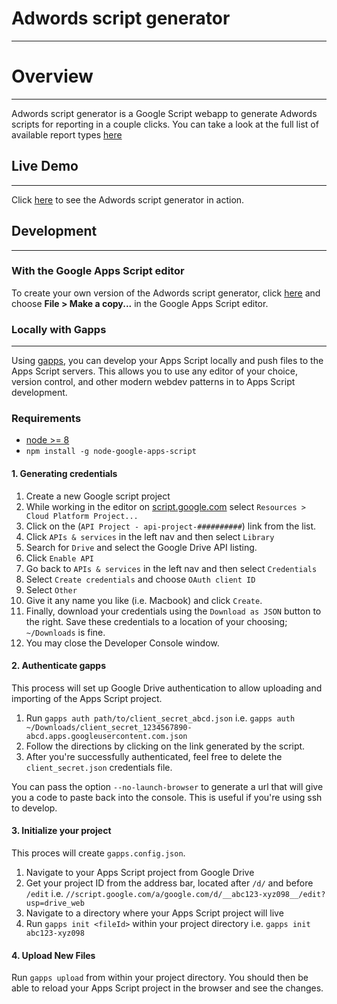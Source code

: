 # Adwords script generator
___
# Overview
___
Adwords script generator is a Google Script webapp to generate Adwords scripts for reporting in a couple clicks. You can take a look at the full list of available report types [here](https://developers.google.com/adwords/api/docs/appendix/reports)

## Live Demo
___
Click [here](https://script.google.com/macros/s/AKfycbwuEjqPwOiCJtsveC7DDUhvokIUCmLJOfIxwJSxWRFOlL5cTxM/exec) to see the Adwords script generator in action.

## Development
___
### With the Google Apps Script editor
To create your own version of the Adwords script generator, click [here](https://script.google.com/d/1vd_nMcJeckNzLFPAw9_49neu3owLb9CA2h3lStcqB1R9O-yYKzvE4Pon/edit?usp=sharing) and choose **File > Make a copy...** in the Google Apps Script editor.

### Locally with Gapps
___

Using [gapps](https://github.com/danthareja/node-google-apps-script), you can develop your Apps Script locally and push files to the Apps Script servers. This allows you to use any editor of your choice, version control, and other modern webdev patterns in to Apps Script development.

### Requirements
  - [node >= 8](https://nodejs.org/download/)
  - `npm install -g node-google-apps-script`

#### 1. Generating credentials
1. Create a new Google script project
2. While working in the editor on [script.google.com](https://script.google.com) select `Resources > Cloud Platform Project...`
3. Click on the (`API Project - api-project-##########`) link from the list.
4. Click `APIs & services` in the left nav and then select `Library`
5. Search for `Drive` and select the Google Drive API listing.
6. Click `Enable API`
4. Go back to `APIs & services` in the left nav and then select `Credentials`
5. Select `Create credentials` and choose `OAuth client ID`
6. Select `Other` 
7. Give it any name you like (i.e. Macbook) and click `Create`.
8. Finally, download your credentials using the `Download as JSON` button to the right. Save these credentials to a location of your choosing; `~/Downloads` is fine.
9. You may close the Developer Console window.

#### 2. Authenticate gapps

This process will set up Google Drive authentication to allow uploading and importing of the Apps Script project.

1. Run `gapps auth path/to/client_secret_abcd.json` i.e. ```gapps auth ~/Downloads/client_secret_1234567890-abcd.apps.googleusercontent.com.json```
1. Follow the directions by clicking on the link generated by the script.
1. After you're successfully authenticated, feel free to delete the `client_secret.json` credentials file.

You can pass the option `--no-launch-browser` to generate a url that will give you a code to paste back into the console. This is useful if you're using ssh to develop.

#### 3. Initialize your project

This proces will create `gapps.config.json`. 
1. Navigate to your Apps Script project from Google Drive
1. Get your project ID from the address bar, located after `/d/` and before `/edit` i.e. ```//script.google.com/a/google.com/d/__abc123-xyz098__/edit?usp=drive_web```
1. Navigate to a directory where your Apps Script project will live
1. Run `gapps init <fileId>` within your project directory i.e. `gapps init abc123-xyz098`

#### 4. Upload New Files

Run `gapps upload` from within your project directory. You should then be able to reload your Apps Script project in the browser and see the changes.

